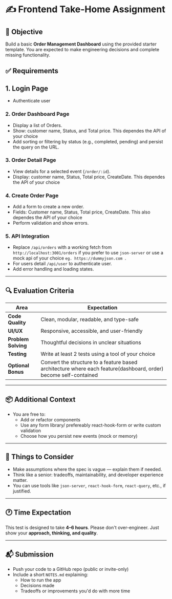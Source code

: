# ✍️ Frontend Take-Home Assignment

## 🎯 Objective

Build a basic **Order Management Dashboard** using the provided starter template. You are expected to make engineering decisions and complete missing functionality.

## ✅ Requirements

##  1. Login Page
- Authenticate user

### 2. Order Dashboard Page

- Display a list of Orders.
- Show: customer name, Status, and Total price. This dependes the API of your choice
- Add sorting or filtering by status (e.g., completed, pending) and persist the query on the URL.

### 3. Order Detail Page

- View details for a selected event (`/order/:id`).
- Display: customer name, Status, Total price, CreateDate. This dependes the API of your choice

### 4. Create Order Page

- Add a form to create a new order.
- Fields: Customer name, Status, Total price, CreateDate. This also dependes the API of your choice
- Perform validation and show errors.

### 5. API Integration

- Replace `/api/orders` with a working fetch from `http://localhost:3001/orders` if you prefer to use `json-server` or use a mock api of your choice `eg. https://dummyjson.com `.
- For users detail `/api/user` to authenticate user.
- Add error handling and loading states.

---

## 🔍 Evaluation Criteria

| Area                | Expectation                                                                                                      |
| ------------------- | ---------------------------------------------------------------------------------------------------------------- |
| **Code Quality**    | Clean, modular, readable, and type-safe                                                                          |
| **UI/UX**           | Responsive, accessible, and user-friendly                                                                        |
| **Problem Solving** | Thoughtful decisions in unclear situations                                                                       |
| **Testing**         | Write at least 2 tests using a tool of your choice                                                               |
| **Optional Bonus**  | Convert the structure to a feature based architecture where each feature(dashboard, order) become self-contained |

---

## 📦 Additional Context

- You are free to:
  - Add or refactor components
  - Use any form library/ prefereably react-hook-form or write custom validation
  - Choose how you persist new events (mock or memory)

---

## 🧠 Things to Consider

- Make assumptions where the spec is vague — explain them if needed.
- Think like a senior: tradeoffs, maintainability, and developer experience matter.
- You can use tools like `json-server`, `react-hook-form`, `react-query`, etc., if justified.

---

## 🕐 Time Expectation

This test is designed to take **4–6 hours**. Please don't over-engineer. Just show your **approach, thinking, and quality**.

---

## 📬 Submission

- Push your code to a GitHub repo (public or invite-only)
- Include a short `NOTES.md` explaining:
  - How to run the app
  - Decisions made
  - Tradeoffs or improvements you'd do with more time

```

```
